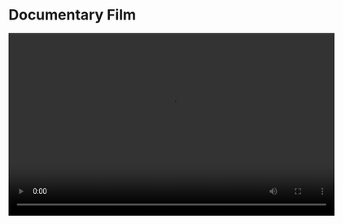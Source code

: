 # Documentary Film

<video width="640" height="360" controls>
  <source src="img/WHYWESELL_SUB-MP4.mp4" type="video/mp4">
  브라우저가 비디오 태그를 지원하지 않습니다.
</video>

